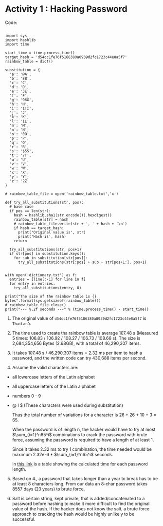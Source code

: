 <script type="text/javascript" src="http://cdn.mathjax.org/mathjax/latest/MathJax.js?config=TeX-AMS-MML_HTMLorMML"></script>
<script type="text/x-mathjax-config">
        MathJax.Hub.Config({ tex2jax: {inlineMath: [['$', '$']]}, messageStyle: "none" });
</script>

# Activity 1 : Hacking Password

Code:
```

import sys
import hashlib
import time

start_time = time.process_time()
target_hash = 'd54cc1fe76f5186380a0939d2fc1723c44e8a5f7'
rainbow_table = dict()

substitution = {
  'a': '@A',
  'b': '8B',
  'c': 'C',
  'd': 'D',
  'e': '3E',
  'f': 'F',
  'g': '96G',
  'h': 'H',
  'i': '1!I',
  'j': 'J',
  'k': 'K',
  'l': '1L',
  'm': 'M',
  'n': 'N',
  'o': '0O',
  'p': 'P',
  'q': 'Q',
  'r': 'R',
  's': '$5S',
  't': '7T',
  'u': 'U',
  'v': 'V',
  'w': 'W',
  'x': 'X',
  'y': 'Y',
  'z': '2Z'
}

# rainbow_table_file = open('rainbow_table.txt','x')

def try_all_substitutions(str, pos):
  # base case
  if pos == len(str): 
    hash = hashlib.sha1(str.encode()).hexdigest()
    rainbow_table[str] = hash
    # rainbow_table_file.write(str + ', ' + hash + '\n')
    if hash == target_hash:
      print('Original value is', str)
      print('Hash is', hash)    
    return

  try_all_substitutions(str, pos+1)
  if str[pos] in substitution.keys():
    for sub in substitution[str[pos]]:
      try_all_substitutions(str[:pos] + sub + str[pos+1:], pos+1)
  

with open('dictionary.txt') as f:
  entries = [line[:-1] for line in f]
  for entry in entries:
    try_all_substitutions(entry, 0)

print("The size of the rainbow table is {} bytes".format(sys.getsizeof(rainbow_table)))
# rainbow_table_file.close()
print("--- %.2f seconds ---" % (time.process_time() - start_time))
```

1. The original value of `d54cc1fe76f5186380a0939d2fc1723c44e8a5f7` is `ThaiLanD`.

2. The time used to create tha rainbow table is average 107.48 s (Measured 5 times: 106.83 / 106.92 / 108.27 / 106.73 / 108.66 s). The size is 2,684,354,656 Bytes (2.68GB), with a total of 46,290,307 items.

3. It takes 107.48 s / 46,290,307 items = 2.32 ms per item to hash a password, and the written code can try 430,688 items per second.

4. Assume the valid characters are:

- all lowercase letters of the Latin alphabet
- all uppercase letters of the Latin alphabet
- numbers 0 - 9
- @ I $ (These characters were used during substitution)

  Thus the total number of variations for a character is 26 + 26 + 10 + 3 = 65.

  When the password is of length n, the hacker would have to try at most $\sum_{i=1}^n65^i$ combinations to crack the password with brute force, assuming the password is required to have a length of at least 1.

  Since it takes 2.32 ms to try 1 combination, the time needed would be maximum 2.32e-6 \* $\sum_{i=1}^n65^i$ seconds.

  In [this link](https://docs.google.com/spreadsheets/d/1CADBIpStxbWMc-tDowP9wvHbTUVeBO6hw8ZdbNvk2Mk/edit?usp=sharing) is a table showing the calculated time for each password length.

5. Based on 4., a password that takes longer than a year to break has to be at least 8 characters long. From our data an 8-char password takes 8557 days (23 years) to brute force.

6. Salt is certain string, kept private, that is added/concatenated to a password before hashing to make it more difficult to find the original value of the hash. If the hacker does not know the salt, a brute force approach to cracking the hash would be highly unlikely to be successful.
